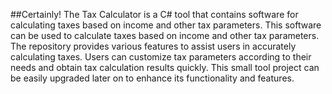 ##Certainly! The Tax Calculator is a C# tool that contains software for calculating taxes based on income and other tax parameters.
This software can be used to calculate taxes based on income and other tax parameters. The repository provides various features to assist users in accurately calculating taxes. Users can customize tax parameters according to their needs and obtain tax calculation results quickly. This small tool project can be easily upgraded later on to enhance its functionality and features.
